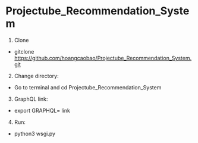 # Projectube_Recommendation_System
1. Clone
- gitclone https://github.com/hoangcaobao/Projectube_Recommendation_System.git

2. Change directory:
- Go to terminal and cd Projectube_Recommendation_System

3. GraphQL link:
- export GRAPHQL= link 

4. Run:
- python3 wsgi.py
